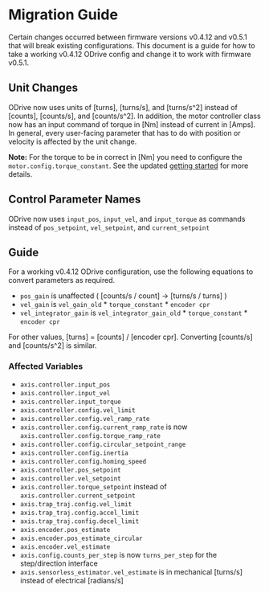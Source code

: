 # Migration Guide

Certain changes occurred between firmware versions v0.4.12 and v0.5.1 that will break existing configurations. This document is a guide for how to take a working v0.4.12 ODrive config and change it to work with firmware v0.5.1.

## Unit Changes
ODrive now uses units of [turns], [turns/s], and [turns/s^2] instead of [counts], [counts/s], and [counts/s^2]. In addition, the motor controller class now has an input command of torque in [Nm] instead of current in [Amps]. In general, every user-facing parameter that has to do with position or velocity is affected by the unit change.

**Note:** For the torque to be in correct in [Nm] you need to configure the `motor.config.torque_constant`. See the updated [getting started](getting-started.md/#configure-m0) for more details.

## Control Parameter Names
ODrive now uses `input_pos`, `input_vel`, and `input_torque` as commands instead of `pos_setpoint`, `vel_setpoint`, and `current_setpoint`

## Guide
For a working v0.4.12 ODrive configuration, use the following equations to convert parameters as required.

- `pos_gain` is unaffected ( [counts/s / count] -> [turns/s / turns] )
- `vel_gain` is `vel_gain_old` * `torque_constant` * `encoder cpr`
- `vel_integrator_gain` is `vel_integrator_gain_old` * `torque_constant` * `encoder cpr`

For other values, [turns] = [counts] / [encoder cpr]. Converting [counts/s] and [counts/s^2] is similar.

### Affected Variables
- `axis.controller.input_pos`
- `axis.controller.input_vel`
- `axis.controller.input_torque`
- `axis.controller.config.vel_limit`
- `axis.controller.config.vel_ramp_rate`
- `axis.controller.config.current_ramp_rate` is now `axis.controller.config.torque_ramp_rate`
- `axis.controller.config.circular_setpoint_range`
- `axis.controller.config.inertia`
- `axis.controller.config.homing_speed`
- `axis.controller.pos_setpoint`
- `axis.controller.vel_setpoint`
- `axis.controller.torque_setpoint` instead of `axis.controller.current_setpoint`
- `axis.trap_traj.config.vel_limit`
- `axis.trap_traj.config.accel_limit`
- `axis.trap_traj.config.decel_limit`
- `axis.encoder.pos_estimate`
- `axis.encoder.pos_estimate_circular`
- `axis.encoder.vel_estimate`
- `axis.config.counts_per_step` is now `turns_per_step` for the step/direction interface
- `axis.sensorless_estimator.vel_estimate` is in mechanical [turns/s] instead of electrical [radians/s]

